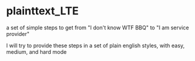 # plainttext_LTE
a set of simple steps to get from "I don't know WTF BBQ" to "I am service provider"


I will try to provide these steps in a set of plain english styles, with easy, medium, and hard mode
